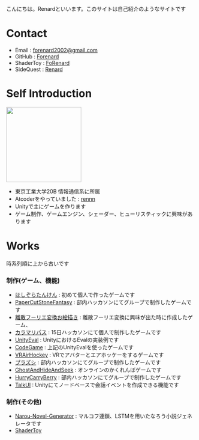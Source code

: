 こんにちは。Renardといいます。このサイトは自己紹介のようなサイトです
# Contact

- Email : forenard2002@gmail.com
- GitHub : [Forenard](https://github.com/Forenard)
- ShaderToy : [FoRenard](https://www.shadertoy.com/user/FoRenard)
- SideQuest : [Renard](https://sidequestvr.com/user/735125)

# Self Introduction

<img src="https://user-images.githubusercontent.com/64544361/118407508-06419400-b6bc-11eb-8f27-6c1672a27185.png" width="200">


- 東京工業大学20B 情報通信系に所属
- Atcoderをやっていました : [rennn](https://atcoder.jp/users/rennn)
- Unityで主にゲームを作ります
- ゲーム制作、ゲームエンジン、シェーダー、ヒューリスティックに興味があります

# Works

時系列順に上から古いです

### 制作(ゲーム、機能)

- [ほしぞらたんけん](https://github.com/Forenard/Exploring-the-Starry-Sky) : 初めて個人で作ったゲームです
- [PaperCutStoneFantasy](https://github.com/Forenard/PaperCutStoneFantasy) : 部内ハッカソンにてグループで制作したゲームです
- [離散フーリエ変換お絵描き](https://github.com/Forenard/DFT_FourierDrawer) : 離散フーリエ変換に興味が出た時に作成したゲーム、
- [カラマリパス](https://unityroom.com/games/calamaripath) : 15日ハッカソンにて個人で制作したゲームです
- [UnityEval](https://github.com/Forenard/Unity_Eval_Expamle) : UnityにおけるEvalの実装例です
- [CodeGame](https://github.com/Forenard/CodeGame_exe) : 上記のUnityEvalを使ったゲームです
- [VRAirHockey](https://sidequestvr.com/app/4261/vrairhockey) : VRでアバターとエアホッケーをするゲームです
- [プラズシ](http://purazushi.trap.games/) : 部内ハッカソンにてグループで制作したゲームです
- [GhostAndHideAndSeek](https://unityroom.com/games/gahas) : オンラインのかくれんぼゲームです
- [HurryCarryBerry](https://drive.google.com/drive/folders/13GFZ4gnL8uZ6hw0WM67ZUOiNMjdjViKu) : 部内ハッカソンにてグループで制作したゲームです
- [TalkUI](https://github.com/Forenard/Unity-TalkUI) : Unityにてノードベースで会話イベントを作成できる機能です

### 制作(その他)
- [Narou-Novel-Generator](https://github.com/Forenard/Narou-Novel-Generator) : マルコフ連鎖、LSTMを用いたなろう小説ジェネレータです
- [ShaderToy](https://www.shadertoy.com/user/FoRenard)

